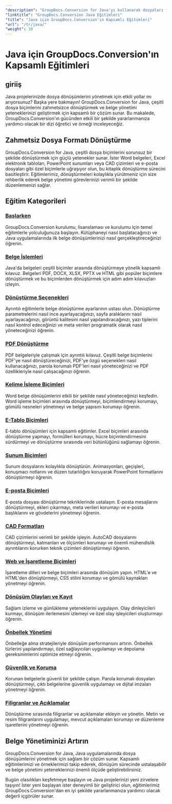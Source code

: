 ```yaml
---
"description": "GroupDocs.Conversion for Java'yı kullanarak dosyaları formatlar arasında zahmetsizce dönüştürün. Özelleştirilebilir seçeneklerle belge yönetimini kolaylaştırın."
"linktitle": "GroupDocs.Conversion Java Eğitimleri"
"title": "Java için GroupDocs.Conversion'ın Kapsamlı Eğitimleri"
"url": "/tr/java/"
"weight": 10
---
```


# Java için GroupDocs.Conversion'ın Kapsamlı Eğitimleri

## giriiş

Java projelerinizde dosya dönüşümlerini yönetmek için etkili yollar mı arıyorsunuz? Başka yere bakmayın! GroupDocs.Conversion for Java, çeşitli dosya biçimlerini zahmetsizce dönüştürmek ve belge yönetimi yeteneklerinizi geliştirmek için kapsamlı bir çözüm sunar. Bu makalede, GroupDocs.Conversion'ın gücünden etkili bir şekilde yararlanmanıza yardımcı olacak bir dizi öğretici ve örneği inceleyeceğiz.

## Zahmetsiz Dosya Formatı Dönüştürme

GroupDocs.Conversion for Java, çeşitli dosya biçimlerini sorunsuz bir şekilde dönüştürmek için güçlü yetenekler sunar. İster Word belgeleri, Excel elektronik tabloları, PowerPoint sunumları veya CAD çizimleri ve e-posta dosyaları gibi özel biçimlerle uğraşıyor olun, bu kitaplık dönüştürme sürecini basitleştirir. Eğitimlerimiz, dönüştürmeleri kolaylıkla yürütmeniz için size rehberlik ederek belge yönetimi görevlerinizi verimli bir şekilde düzenlemenizi sağlar.

## Eğitim Kategorileri

### [Başlarken](./getting-started/)
GroupDocs.Conversion kurulumu, lisanslaması ve kurulumu için temel eğitimlerle yolculuğunuza başlayın. Kütüphaneyi nasıl başlatacağınızı ve Java uygulamalarında ilk belge dönüşümlerinizi nasıl gerçekleştireceğinizi öğrenin.

### [Belge İşlemleri](./document-operations/)
Java'da belgeleri çeşitli biçimler arasında dönüştürmeye yönelik kapsamlı kılavuz. Belgeleri PDF, DOCX, XLSX, PPTX ve HTML gibi popüler biçimlere dönüştürmek ve bu biçimlerden dönüştürmek için adım adım kılavuzları izleyin.

### [Dönüştürme Seçenekleri](./conversion-options/)
Ayrıntılı eğitimlerle belge dönüştürme ayarlarının ustası olun. Dönüştürme parametrelerini nasıl ince ayarlayacağınızı, sayfa aralıklarını nasıl ayarlayacağınızı, görüntü kalitesini nasıl yapılandıracağınızı, yazı tiplerini nasıl kontrol edeceğinizi ve meta verileri programatik olarak nasıl yöneteceğinizi öğrenin.

### [PDF Dönüştürme](./pdf-conversion/)
PDF belgeleriyle çalışmak için ayrıntılı kılavuz. Çeşitli belge biçimlerini PDF'ye nasıl dönüştüreceğinizi, PDF'ye özgü seçenekleri nasıl kullanacağınızı, parola korumalı PDF'leri nasıl yöneteceğinizi ve PDF özellikleriyle nasıl çalışacağınızı öğrenin.

### [Kelime İşleme Biçimleri](./word-processing-formats/)
Word belge dönüşümlerini etkili bir şekilde nasıl yöneteceğinizi keşfedin. Word işleme biçimleri arasında dönüştürmeyi, biçimlendirmeyi korumayı, gömülü nesneleri yönetmeyi ve belge yapısını korumayı öğrenin.

### [E-Tablo Biçimleri](./spreadsheet-formats/)
E-tablo dönüşümleri için kapsamlı eğitimler. Excel biçimleri arasında dönüştürme yapmayı, formülleri korumayı, hücre biçimlendirmesini sürdürmeyi ve dönüştürme sırasında veri bütünlüğünü sağlamayı öğrenin.

### [Sunum Biçimleri](./presentation-formats/)
Sunum dosyalarını kolaylıkla dönüştürün. Animasyonları, geçişleri, konuşmacı notlarını ve düzen tutarlılığını koruyarak PowerPoint formatlarını dönüştürmeyi öğrenin.

### [E-posta Biçimleri](./email-formats/)
E-posta dosyası dönüştürme tekniklerinde ustalaşın. E-posta mesajlarını dönüştürmeyi, ekleri çıkarmayı, meta verileri korumayı ve e-posta başlıklarını ve gövdelerini yönetmeyi öğrenin.

### [CAD Formatları](./cad-formats/)
CAD çizimlerini verimli bir şekilde işleyin. AutoCAD dosyalarını dönüştürmeyi, katmanları ve ölçümleri korumayı ve önemli mühendislik ayrıntılarını korurken teknik çizimleri dönüştürmeyi öğrenin.

### [Web ve İşaretleme Biçimleri](./web-markup-formats/)
İşaretleme dilleri ve belge biçimleri arasında dönüşüm yapın. HTML'e ve HTML'den dönüştürmeyi, CSS stilini korumayı ve gömülü kaynakları yönetmeyi öğrenin.

### [Dönüşüm Olayları ve Kayıt](./conversion-events-logging/)
Sağlam izleme ve günlükleme yeteneklerini uygulayın. Olay dinleyicileri kurmayı, dönüşüm ilerlemesini izlemeyi ve özel olay işleyicileri oluşturmayı öğrenin.

### [Önbellek Yönetimi](./cache-management/)
Önbelleğe alma stratejileriyle dönüşüm performansını artırın. Önbellek türlerini yapılandırmayı, özel sağlayıcıları uygulamayı ve depolama gereksinimlerini optimize etmeyi öğrenin.

### [Güvenlik ve Koruma](./security-protection/)
Korunan belgelerle güvenli bir şekilde çalışın. Parola korumalı dosyaları dönüştürmeyi, çıktı belgelerine güvenlik uygulamayı ve dijital imzaları yönetmeyi öğrenin.

### [Filigranlar ve Açıklamalar](./watermarks-annotations/)
Dönüştürme sırasında filigranlar ve açıklamalar ekleyin ve yönetin. Metin ve resim filigranlarını uygulamayı, mevcut açıklamaları korumayı ve düzenleme işaretlerini yönetmeyi öğrenin.

## Belge Yönetiminizi Artırın

GroupDocs.Conversion for Java, Java uygulamalarında dosya dönüşümlerini yönetmek için sağlam bir çözüm sunar. Kapsamlı eğitimlerimizi ve örneklerimizi takip ederek, dönüşüm sürecinde ustalaşabilir ve belge yönetimi yeteneklerinizi önemli ölçüde geliştirebilirsiniz.

Bugün olasılıkları keşfetmeye başlayın ve Java projelerinizi yeni zirvelere taşıyın! İster yeni başlayan ister deneyimli bir geliştirici olun, eğitimlerimiz GroupDocs.Conversion'dan en iyi şekilde yararlanmanıza yardımcı olacak değerli içgörüler sunar.
